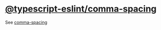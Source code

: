 [@typescript-eslint/comma-spacing](https://typescript-eslint.io/rules/comma-spacing)
==========================================================================================================================================================
See [comma-spacing](../eslint/comma-spacing.md)
